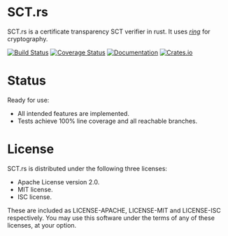 # SCT.rs
SCT.rs is a certificate transparency SCT verifier in rust.
It uses [*ring*](https://github.com/briansmith/ring) for cryptography.

[![Build Status](https://travis-ci.org/ctz/sct.rs.svg?branch=master)](https://travis-ci.org/ctz/sct.rs)
[![Coverage Status](https://coveralls.io/repos/github/ctz/sct.rs/badge.svg?branch=master)](https://coveralls.io/github/ctz/sct.rs?branch=master)
[![Documentation](https://docs.rs/sct/badge.svg)](https://docs.rs/sct/)
[![Crates.io](https://img.shields.io/crates/v/sct.svg)](https://crates.io/crates/sct)

# Status
Ready for use:

- All intended features are implemented.
- Tests achieve 100% line coverage and all reachable branches.

# License
SCT.rs is distributed under the following three licenses:

- Apache License version 2.0.
- MIT license.
- ISC license.

These are included as LICENSE-APACHE, LICENSE-MIT and LICENSE-ISC
respectively.  You may use this software under the terms of any
of these licenses, at your option.

